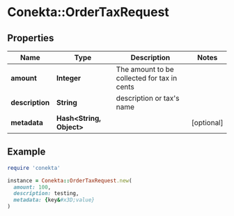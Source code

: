 # Conekta::OrderTaxRequest

## Properties

| Name | Type | Description | Notes |
| ---- | ---- | ----------- | ----- |
| **amount** | **Integer** | The amount to be collected for tax in cents |  |
| **description** | **String** | description or tax&#39;s name |  |
| **metadata** | **Hash&lt;String, Object&gt;** |  | [optional] |

## Example

```ruby
require 'conekta'

instance = Conekta::OrderTaxRequest.new(
  amount: 100,
  description: testing,
  metadata: {key&#x3D;value}
)
```

